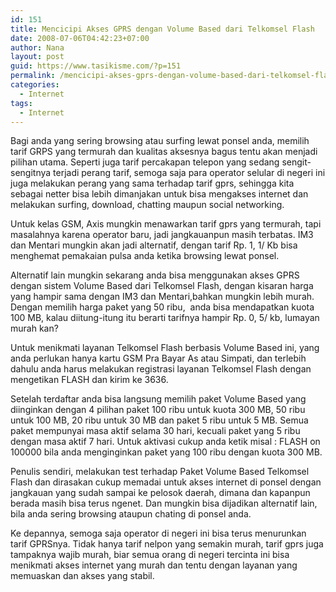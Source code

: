 ```yaml
---
id: 151
title: Mencicipi Akses GPRS dengan Volume Based dari Telkomsel Flash
date: 2008-07-06T04:42:23+07:00
author: Nana
layout: post
guid: https://www.tasikisme.com/?p=151
permalink: /mencicipi-akses-gprs-dengan-volume-based-dari-telkomsel-flash/
categories:
  - Internet
tags:
  - Internet
---
```

Bagi anda yang sering browsing atau surfing lewat ponsel anda, memilih tarif GRPS yang termurah dan kualitas aksesnya bagus tentu akan menjadi pilihan utama. Seperti juga tarif percakapan telepon yang sedang sengit-sengitnya terjadi perang tarif, semoga saja para operator selular di negeri ini juga melakukan perang yang sama terhadap tarif gprs, sehingga kita sebagai netter bisa lebih dimanjakan untuk bisa mengakses internet dan melakukan surfing, download, chatting maupun social networking.

Untuk kelas GSM, Axis mungkin menawarkan tarif gprs yang termurah, tapi masalahnya karena operator baru, jadi jangkauanpun masih terbatas. IM3 dan Mentari mungkin akan jadi alternatif, dengan tarif Rp. 1, 1/ Kb bisa menghemat pemakaian pulsa anda ketika browsing lewat ponsel.

Alternatif lain mungkin sekarang anda bisa menggunakan akses GPRS dengan sistem Volume Based dari Telkomsel Flash, dengan kisaran harga yang hampir sama dengan IM3 dan Mentari,bahkan mungkin lebih murah. Dengan memilih harga paket yang 50 ribu,  anda bisa mendapatkan kuota 100 MB, kalau diitung-itung itu berarti tarifnya hampir Rp. 0, 5/ kb, lumayan murah kan?

Untuk menikmati layanan Telkomsel Flash berbasis Volume Based ini, yang anda perlukan hanya kartu GSM Pra Bayar As atau Simpati, dan terlebih dahulu anda harus melakukan registrasi layanan Telkomsel Flash dengan mengetikan FLASH dan kirim ke 3636.

Setelah terdaftar anda bisa langsung memilih paket Volume Based yang diinginkan dengan 4 pilihan paket 100 ribu untuk kuota 300 MB, 50 ribu untuk 100 MB, 20 ribu untuk 30 MB dan paket 5 ribu untuk 5 MB. Semua paket mempunyai masa aktif selama 30 hari, kecuali paket yang 5 ribu dengan masa aktif 7 hari. Untuk aktivasi cukup anda ketik misal : FLASH on 100000 bila anda menginginkan paket yang 100 ribu dengan kuota 300 MB.

Penulis sendiri, melakukan test terhadap Paket Volume Based Telkomsel Flash dan dirasakan cukup memadai untuk akses internet di ponsel dengan jangkauan yang sudah sampai ke pelosok daerah, dimana dan kapanpun berada masih bisa terus ngenet. Dan mungkin bisa dijadikan alternatif lain, bila anda sering browsing ataupun chating di ponsel anda.

Ke depannya, semoga saja operator di negeri ini bisa terus menurunkan tarif GPRSnya. Tidak hanya tarif nelpon yang semakin murah, tarif gprs juga tampaknya wajib murah, biar semua orang di negeri tercinta ini bisa menikmati akses internet yang murah dan tentu dengan layanan yang memuaskan dan akses yang stabil.